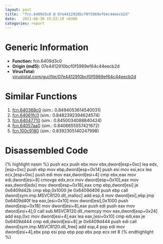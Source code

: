 ```yaml
---
layout: post
title:  "fcn.6409d3c0 @ 07e4412910bcf0f5969ef64c44eecb2d"
date:   2021-08-30 15:52:19 +0300
categories: report
---
```


# Generic Information
- **Function:** fcn.6409d3c0
- **Origin (md5):** 07e4412910bcf0f5969ef64c44eecb2d
- **VirusTotal:** [virustotal.com/gui/file/07e4412910bcf0f5969ef64c44eecb2d][virustotal_ref]



# Similar Functions

1. [fcn.640368c0][similar_1_ref] (sim.: 0.8494053614540031)
2. [fcn.64061fc0][similar_2_ref] (sim.: 0.8482392394624574)
3. [fcn.64047710][similar_3_ref] (sim.: 0.8450034088840424)
4. [fcn.64057aa0][similar_4_ref] (sim.: 0.8406655557421672)
5. [fcn.100c9180][similar_5_ref] (sim.: 0.8392305140247998)


# Disassembled Code

{% highlight nasm %}
push ecx
push ebx
mov ebx,dword[esp+0xc]
lea edx,[esp+0xc]
push ebp
mov ebp,dword[esp+0x14]
push esi
mov esi,ecx
lea ecx,[esp+0xc]
push edi
mov eax,dword[esi+4]
cmp ebx,eax
mov edi,dword[esi+8]
cmovge edx,ecx
mov dword[esp+0x10],eax
mov eax,dword[edx]
mov dword[esp+0x18],eax
cmp ebp,dword[esi]
je 0x6409d42b
cmp ebp,0x1000
jle 0x6409d406
push ebp
call dword[sym.imp.MSVCR120.dll_malloc]
add esp,4
mov dword[esi],ebp
jmp 0x6409d40f
lea eax,[esi+0x10]
mov dword[esi],0x1000
push dword[esp+0x18]
mov dword[esi+8],eax
push edi
push eax
mov dword[esi+4],0
call sub.MSVCR120.dll_memcpy
mov eax,dword[esp+0x24]
add esp,0xc
mov dword[esi+4],eax
lea eax,[esi+0x10]
cmp edi,eax
je 0x6409d444
cmp edi,dword[esi+8]
je 0x6409d444
push edi
call dword[sym.imp.MSVCR120.dll_free]
add esp,4
pop edi
mov dword[esi+4],ebx
pop esi
pop ebp
pop ebx
pop ecx
ret 8
{% endhighlight %}


[similar_1_ref]: /report/fcn.640368c0@07e4412910bcf0f5969ef64c44eecb2d
[similar_2_ref]: /report/fcn.64061fc0@07e4412910bcf0f5969ef64c44eecb2d
[similar_3_ref]: /report/fcn.64047710@07e4412910bcf0f5969ef64c44eecb2d
[similar_4_ref]: /report/fcn.64057aa0@07e4412910bcf0f5969ef64c44eecb2d
[similar_5_ref]: /report/fcn.100c9180@89dc67d2f980e8488f97b1bf8cb24258
[virustotal_ref]: https://www.virustotal.com/gui/file/07e4412910bcf0f5969ef64c44eecb2d